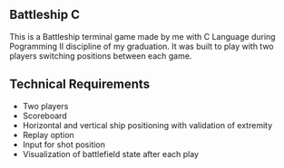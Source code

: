 ## Battleship C
This is a Battleship terminal game made by me with C Language during Pogramming II discipline of my graduation. It was built to play with two players switching positions between each game.

## Technical Requirements
* Two players
* Scoreboard
* Horizontal and vertical ship positioning with validation of extremity
* Replay option
* Input for shot position
* Visualization of battlefield state after each play
